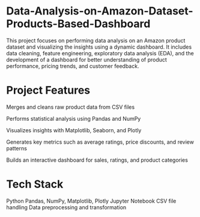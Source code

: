 # Data-Analysis-on-Amazon-Dataset-Products-Based-Dashboard
This project focuses on performing data analysis on an Amazon product dataset and visualizing the insights using a dynamic dashboard. It includes data cleaning, feature engineering, exploratory data analysis (EDA), and the development of a dashboard for better understanding of product performance, pricing trends, and customer feedback.

# Project Features
Merges and cleans raw product data from CSV files

Performs statistical analysis using Pandas and NumPy

Visualizes insights with Matplotlib, Seaborn, and Plotly

Generates key metrics such as average ratings, price discounts, and review patterns

Builds an interactive dashboard for sales, ratings, and product categories

# Tech Stack
Python
Pandas, NumPy, Matplotlib, Plotly
Jupyter Notebook
CSV file handling
Data preprocessing and transformation
